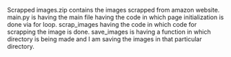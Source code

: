 Scrapped images.zip contains the images scrapped from amazon website.
main.py is having the main file having the code in which page initialization is done via for loop.
scrap_images having the code in which code for scrapping the image is done.
save_images is having a function in which directory is being made and I am saving the images in that particular directory. 
